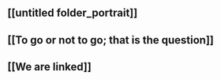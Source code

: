 ## [[untitled folder_portrait]] 
## [[To go or not to go; that is the question]]
## [[We are linked]]
